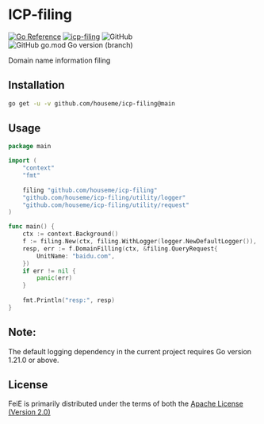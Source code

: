 # ICP-filing

[![Go Reference](https://pkg.go.dev/badge/github.com/houseme/icp-filing.svg)](https://pkg.go.dev/github.com/houseme/icp-filing)
[![icp-filing](https://github.com/houseme/icp-filing/actions/workflows/go.yml/badge.svg)](https://github.com/houseme/icp-filing/actions/workflows/go.yml)
![GitHub](https://img.shields.io/github/license/houseme/icp-filing?style=flat-square)
![GitHub go.mod Go version (branch)](https://img.shields.io/github/go-mod/go-version/houseme/icp-filing/main?style=flat-square)

Domain name information filing

## Installation

```bash
go get -u -v github.com/houseme/icp-filing@main 
```

## Usage

```go
package main

import (
    "context"
    "fmt"
    
    filing "github.com/houseme/icp-filing"
    "github.com/houseme/icp-filing/utility/logger"
    "github.com/houseme/icp-filing/utility/request"
)

func main() {
    ctx := context.Background()
    f := filing.New(ctx, filing.WithLogger(logger.NewDefaultLogger()), filing.WithRequest(request.NewDefaultRequest()))
    resp, err := f.DomainFilling(ctx, &filing.QueryRequest{
        UnitName: "baidu.com",
    })
    if err != nil {
        panic(err)
    }
    
    fmt.Println("resp:", resp)
}

```
## Note:
The default logging dependency in the current project requires Go version 1.21.0 or above.


## License
FeiE is primarily distributed under the terms of both the [Apache License (Version 2.0)](LICENSE)